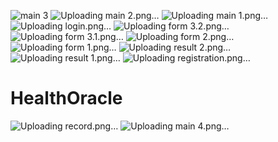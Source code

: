 ![main 3](https://github.com/SJWONG27/HealthOracle/assets/121930273/24f2a1a2-ae9e-4ecc-a495-72ab7428640a)
![Uploading main 2.png…]()
![Uploading main 1.png…]()
![Uploading login.png…]()
![Uploading form 3.2.png…]()
![Uploading form 3.1.png…]()
![Uploading form 2.png…]()
![Uploading form 1.png…]()
![Uploading result 2.png…]()
![Uploading result 1.png…]()
![Uploading registration.png…]()
# HealthOracle
![Uploading record.png…]()
![Uploading main 4.png…]()
